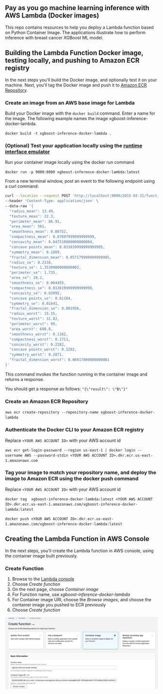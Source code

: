## Pay as you go machine learning inference with AWS Lambda (Docker images)

This repo contains resources to help you deploy a Lambda function based on Python Container Image. 
The applications illustrate how to perform inference with breast cancer XGBoost ML model.

## Building the Lambda Function Docker image, testing locally, and pushing to Amazon ECR registry
In the next steps you'll build the Docker image, and optionally test it on your machine. 
Next, you'll tag the Docker image and push it to [Amazon ECR Repository](https://docs.aws.amazon.com/AmazonECR/latest/userguide/Repositories.html).

### Create an image from an AWS base image for Lambda
Build your Docker image with the `docker build` command. Enter a name for the image. The following example names the image xgboost-inference-docker-lambda.

`docker build -t xgboost-inference-docker-lambda .`  

### (Optional) Test your application locally using the [runtime interface emulator](https://docs.aws.amazon.com/lambda/latest/dg/images-test.html)

Run your container image locally using the docker run command

`docker run -p 9000:8080 xgboost-inference-docker-lambda:latest `

From a new terminal window, post an event to the following endpoint using a curl command:

```bash
curl --location --request POST 'http://localhost:9000/2015-03-31/functions/function/invocations' \
--header 'Content-Type: application/json' \
--data-raw '{
  "radius_mean": 13.49,
  "texture_mean": 22.3,
  "perimeter_mean": 86.91,
  "area_mean": 561,
  "smoothness_mean": 0.08752,
  "compactness_mean": 0.07697999999999999,
  "concavity_mean": 0.047510000000000004,
  "concave points_mean": 0.033839999999999995,
  "symmetry_mean": 0.1809,
  "fractal_dimension_mean": 0.057179999999999995,
  "radius_se": 0.2338,
  "texture_se": 1.3530000000000002,
  "perimeter_se": 1.735,
  "area_se": 20.2,
  "smoothness_se": 0.004455,
  "compactness_se": 0.013819999999999999,
  "concavity_se": 0.02095,
  "concave points_se": 0.01184,
  "symmetry_se": 0.01641,
  "fractal_dimension_se": 0.001956,
  "radius_worst": 15.15,
  "texture_worst": 31.82,
  "perimeter_worst": 99,
  "area_worst": 698.8,
  "smoothness_worst": 0.1162,
  "compactness_worst": 0.1711,
  "concavity_worst": 0.2282,
  "concave points_worst": 0.1282,
  "symmetry_worst": 0.2871,
  "fractal_dimension_worst": 0.06917000000000001
}'
```

This command invokes the function running in the container image and returns a response.

You should get a response as follows: `"{\"result\": \"B\"}"`

### Create an Amazon ECR Repository

`aws ecr create-repository --repository-name xgboost-inference-docker-lambda`

### Authenticate the Docker CLI to your Amazon ECR registry

Replace `<YOUR AWS ACCOUNT ID>` with your AWS account id

`aws ecr get-login-password --region us-east-1 | docker login --username AWS --password-stdin <YOUR AWS ACCOUNT ID>.dkr.ecr.us-east-1.amazonaws.com    
`

### Tag your image to match your repository name, and deploy the image to Amazon ECR using the docker push command

Replace `<YOUR AWS ACCOUNT ID>` with your AWS account id

`docker tag  xgboost-inference-docker-lambda:latest <YOUR AWS ACCOUNT ID>.dkr.ecr.us-east-1.amazonaws.com/xgboost-inference-docker-lambda:latest`

`docker push <YOUR AWS ACCOUNT ID>.dkr.ecr.us-east-1.amazonaws.com/xgboost-inference-docker-lambda:latest`

## Creating the Lambda Function in AWS Console

In the next steps, you'll create the Lambda function in AWS console, using the container image built previously. 

### Create Function

1. Browse to the [Lambda console](https://console.aws.amazon.com/lambda)
2. Choose _Create function_
3. On the next page, choose _Container image_ 
4. For Function name, use _xgboost-inference-docker-lambda_
5. For Container image URI, choose the _Browse images_, and choose the container image you pushed to ECR previously
6. Choose _Create function_

![Create Function](./img/create_function.png)

